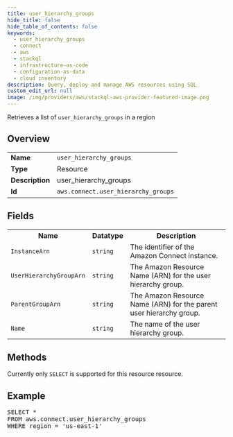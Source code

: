 ```yaml
---
title: user_hierarchy_groups
hide_title: false
hide_table_of_contents: false
keywords:
  - user_hierarchy_groups
  - connect
  - aws
  - stackql
  - infrastructure-as-code
  - configuration-as-data
  - cloud inventory
description: Query, deploy and manage AWS resources using SQL
custom_edit_url: null
image: /img/providers/aws/stackql-aws-provider-featured-image.png
---
```

Retrieves a list of <code>user_hierarchy_groups</code> in a region

## Overview
<table><tbody>
<tr><td><b>Name</b></td><td><code>user_hierarchy_groups</code></td></tr>
<tr><td><b>Type</b></td><td>Resource</td></tr>
<tr><td><b>Description</b></td><td>user_hierarchy_groups</td></tr>
<tr><td><b>Id</b></td><td><code>aws.connect.user_hierarchy_groups</code></td></tr>
</tbody></table>

## Fields
<table><tbody>
<tr><th>Name</th><th>Datatype</th><th>Description</th></tr>
<tr><td><code>InstanceArn</code></td><td><code>string</code></td><td>The identifier of the Amazon Connect instance.</td></tr>
<tr><td><code>UserHierarchyGroupArn</code></td><td><code>string</code></td><td>The Amazon Resource Name (ARN) for the user hierarchy group.</td></tr>
<tr><td><code>ParentGroupArn</code></td><td><code>string</code></td><td>The Amazon Resource Name (ARN) for the parent user hierarchy group.</td></tr>
<tr><td><code>Name</code></td><td><code>string</code></td><td>The name of the user hierarchy group.</td></tr>

</tbody></table>

## Methods
Currently only <code>SELECT</code> is supported for this resource resource.

## Example
<pre>
SELECT *<br/>FROM aws.connect.user_hierarchy_groups<br/>WHERE region = 'us-east-1'
</pre>
